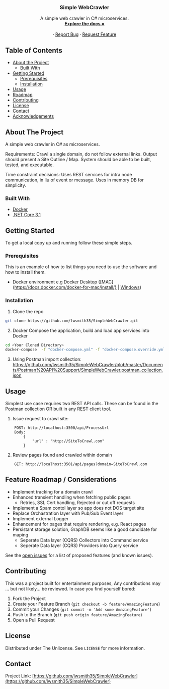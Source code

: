 <!--
*** Credit to https://github.com/othneildrew/Best-README-Template for basic markup template.
-->


<!-- PROJECT SHIELDS -->
<!--
*** I'm using markdown "reference style" links for readability.
*** Reference links are enclosed in brackets [ ] instead of parentheses ( ).
*** See the bottom of this document for the declaration of the reference variables
*** for contributors-url, forks-url, etc. This is an optional, concise syntax you may use.
*** https://www.markdownguide.org/basic-syntax/#reference-style-links
-->
<!--
[![Contributors][contributors-shield]][contributors-url]
[![Forks][forks-shield]][forks-url]
[![Stargazers][stars-shield]][stars-url]
[![Issues][issues-shield]][issues-url]
[![MIT License][license-shield]][license-url]
[![LinkedIn][linkedin-shield]][linkedin-url]
-->



<!-- PROJECT LOGO -->
<br />
<p align="center">
 <!-- 
  <a href="https://github.com/lwsmith35/SimpleWebCrawler">
    <img src="images/logo.png" alt="Logo" width="80" height="80">
  </a>
  -->

  <h3 align="center">Simple WebCrawler</h3>

  <p align="center">
	A simple web crawler in C# microservices. 
    <br />
    <a href="https://github.com/lwsmith35/SimpleWebCrawler"><strong>Explore the docs »</strong></a>
    <br />
    <br />
    <!-- <a href="https://github.com/lwsmith35/SimpleWebCrawler">View Demo</a> -->
    ·
    <a href="https://github.com/lwsmith35/SimpleWebCrawler/issues">Report Bug</a>
    ·
    <a href="https://github.com/lwsmith35/SimpleWebCrawler/issues">Request Feature</a>
  </p>
</p>


<!-- TABLE OF CONTENTS -->
## Table of Contents

* [About the Project](#about-the-project)
  * [Built With](#built-with)
* [Getting Started](#getting-started)
  * [Prerequisites](#prerequisites)
  * [Installation](#installation)
* [Usage](#usage)
* [Roadmap](#roadmap)
* [Contributing](#contributing)
* [License](#license)
* [Contact](#contact)
* [Acknowledgements](#acknowledgements)



<!-- ABOUT THE PROJECT -->
## About The Project
A simple web crawler in C# as microservices. 

Requirements:
	Crawl a single domain, do not follow external links.
	Output should present a Site Outline / Map.
	System should be able to be built, tested, and executable.

Time constraint decisions:
	Uses REST services for intra node communication, in liu of event or message.
	Uses in memory DB for simplicity.



### Built With
* [Docker](https://www.docker.com/)
* [.NET Core 3.1](https://dotnet.microsoft.com/download/dotnet-core/3.1)


<!-- GETTING STARTED -->
## Getting Started

To get a local copy up and running follow these simple steps.

### Prerequisites
This is an example of how to list things you need to use the software and how to install them.
* Docker environment e.g Docker Desktop ([MAC](https://docs.docker.com/docker-for-mac/install/} | [Windows](https://docs.docker.com/docker-for-windows/install/))

### Installation
1. Clone the repo
```sh
git clone https://github.com/lwsmith35/SimpleWebCrawler.git
```
2. Docker Compose the application, build and load app services into Docker
```sh
cd <Your Cloned Directory>
docker-compose  -f "docker-compose.yml" -f "docker-compose.override.yml" -p SWC --no-ansi up
```
3. Using Postman import collection: https://github.com/lwsmith35/SimpleWebCrawler/blob/master/Documents/Postman%20API%20Support/SimpleWebCrawler.postman_collection.json


<!-- USAGE EXAMPLES -->
## Usage
Simplest use case requires two REST API calls. These can be found in the Postman collection OR built in any REST client tool.

1. Issue request to crawl site:
```
    POST: http://localhost:3500/api/ProcessUrl
    Body: 
        {
            "url" : "http://SiteToCrawl.com"
        }
```

2. Review pages found and crawled within domain
```
    GET: http://localhost:3501/api/pages?domain=SiteToCrawl.com
```



<!-- ROADMAP -->
## Feature Roadmap / Considerations
- Implement tracking for a domain crawl
- Enhanced transient handling when fetching public pages
    * Retries, SSL Cert handling, Rejected or cut off requests
- Implement a Spam contol layer so app does not DOS target site
- Replace Orchastration layer with Pub/Sub Event layer
- Implement external Logger
- Enhancement for pages that require rendering, e.g. React pages
- Persistant storage solution, GraphDB seems like a good candidate for maping
	- Seperate Data layer (CQRS) Collectors into Command service
	- Seperate Data layer (CQRS) Providers into Query service

See the [open issues](https://github.com/lwsmith35/SimpleWebCrawler/issues) for a list of proposed features (and known issues).



<!-- CONTRIBUTING -->
## Contributing

This was a project built for entertainment purposes, Any contributions may ... but not likely... be reviewed. In case you find yourself bored: 

1. Fork the Project
2. Create your Feature Branch (`git checkout -b feature/AmazingFeature`)
3. Commit your Changes (`git commit -m 'Add some AmazingFeature'`)
4. Push to the Branch (`git push origin feature/AmazingFeature`)
5. Open a Pull Request


<!-- LICENSE -->
## License
Distributed under The Unlicense. See `LICENSE` for more information.


<!-- CONTACT -->
## Contact

<!-- Your Name - [@twitter_handle](https://twitter.com/twitter_handle) - email -->

Project Link: [https://github.com/lwsmith35/SimpleWebCrawler](https://github.com/lwsmith35/SimpleWebCrawler)



<!-- ACKNOWLEDGEMENTS -->
<!--
## Acknowledgements
* []()
* []()
* []()
--> 

<!-- MARKDOWN LINKS & IMAGES -->
<!-- https://www.markdownguide.org/basic-syntax/#reference-style-links --> 
<!--[contributors-shield]: https://img.shields.io/github/contributors/lwsmith35/repo.svg?style=flat-square 
[contributors-url]: https://github.com/lwsmith35/repo/graphs/contributors
[forks-shield]: https://img.shields.io/github/forks/lwsmith35/repo.svg?style=flat-square
[forks-url]: https://github.com/lwsmith35/repo/network/members
[stars-shield]: https://img.shields.io/github/stars/lwsmith35/repo.svg?style=flat-square
[stars-url]: https://github.com/lwsmith35/repo/stargazers
[issues-shield]: https://img.shields.io/github/issues/lwsmith35/repo.svg?style=flat-square
[issues-url]: https://github.com/lwsmith35/repo/issues
[license-shield]: https://img.shields.io/github/license/lwsmith35/repo.svg?style=flat-square
[license-url]: https://github.com/lwsmith35/repo/blob/master/LICENSE.txt
[linkedin-shield]: https://img.shields.io/badge/-LinkedIn-black.svg?style=flat-square&logo=linkedin&colorB=555
[linkedin-url]: https://linkedin.com/in/lawrence-w-smith
[product-screenshot]: images/screenshot.png
-->
